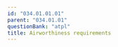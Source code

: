 ```yaml
---
id: "034.01.01.01"
parent: "034.01.01"
questionBank: "atpl"
title: Airworthiness requirements
---
```


